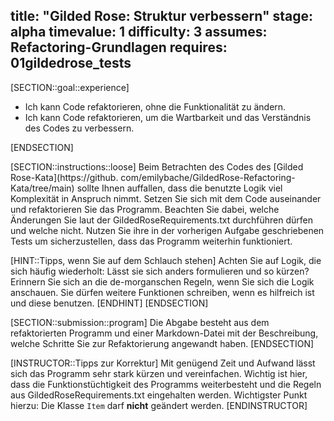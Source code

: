 title: "Gilded Rose: Struktur verbessern"
stage: alpha
timevalue: 1
difficulty: 3
assumes: Refactoring-Grundlagen
requires: 01gildedrose_tests
---
[SECTION::goal::experience]

- Ich kann Code refaktorieren, ohne die Funktionalität zu ändern.
- Ich kann Code refaktorieren, um die Wartbarkeit und das Verständnis des Codes zu verbessern.

[ENDSECTION]

[SECTION::instructions::loose]
Beim Betrachten des Codes des [Gilded Rose-Kata](https://github.
com/emilybache/GildedRose-Refactoring-Kata/tree/main) sollte Ihnen auffallen, dass die benutzte 
Logik viel Komplexität in Anspruch nimmt.
Setzen Sie sich mit dem Code auseinander und refaktorieren Sie das Programm.
Beachten Sie dabei, welche Änderungen Sie laut der GildedRoseRequirements.txt durchführen dürfen 
und welche nicht.
Nutzen Sie ihre in der vorherigen Aufgabe geschriebenen Tests um sicherzustellen, dass das 
Programm weiterhin funktioniert.

[HINT::Tipps, wenn Sie auf dem Schlauch stehen]
Achten Sie auf Logik, die sich häufig wiederholt: Lässt sie sich anders formulieren und so kürzen?
Erinnern Sie sich an die de-morganschen Regeln, wenn Sie sich die Logik anschauen.
Sie dürfen weitere Funktionen schreiben, wenn es hilfreich ist und diese benutzen.
[ENDHINT]
[ENDSECTION]

[SECTION::submission::program]
Die Abgabe besteht aus dem refaktorierten Programm und einer Markdown-Datei mit der 
Beschreibung, welche Schritte Sie zur Refaktorierung angewandt haben.
[ENDSECTION]
    
[INSTRUCTOR::Tipps zur Korrektur]
Mit genügend Zeit und Aufwand lässt sich das Programm sehr stark kürzen und vereinfachen.
Wichtig ist hier, dass die Funktionstüchtigkeit des Programms weiterbesteht und die Regeln 
aus GildedRoseRequirements.txt eingehalten werden.
Wichtigster Punkt hierzu: Die Klasse `Item` darf **nicht** geändert werden.
[ENDINSTRUCTOR]
